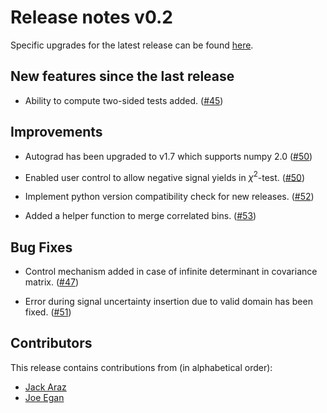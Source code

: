 # Release notes v0.2

Specific upgrades for the latest release can be found [here](https://github.com/SpeysideHEP/spey/releases/latest).

## New features since the last release

* Ability to compute two-sided tests added.
  ([#45](https://github.com/SpeysideHEP/spey/pull/45))

## Improvements

* Autograd has been upgraded to v1.7 which supports numpy 2.0
  ([#50](https://github.com/SpeysideHEP/spey/pull/50))

* Enabled user control to allow negative signal yields in $\chi^2$-test.
  ([#50](https://github.com/SpeysideHEP/spey/pull/50))

* Implement python version compatibility check for new releases.
  ([#52](https://github.com/SpeysideHEP/spey/pull/52))

* Added a helper function to merge correlated bins.
  ([#53](https://github.com/SpeysideHEP/spey/pull/53))

## Bug Fixes

* Control mechanism added in case of infinite determinant in covariance matrix.
  ([#47](https://github.com/SpeysideHEP/spey/pull/47))

* Error during signal uncertainty insertion due to valid domain has been fixed.
  ([#51](https://github.com/SpeysideHEP/spey/pull/51))

## Contributors

This release contains contributions from (in alphabetical order):

* [Jack Araz](https://github.com/jackaraz)
* [Joe Egan](https://github.com/joes-git)

